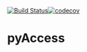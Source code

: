 [![Build Status](https://travis-ci.org/AA-ALERT/pyAccess.svg?branch=master)](https://travis-ci.org/AA-ALERT/pyAccess)[![codecov](https://codecov.io/gh/AA-ALERT/pyAccess/branch/master/graph/badge.svg)](https://codecov.io/gh/AA-ALERT/pyAccess)

# pyAccess

